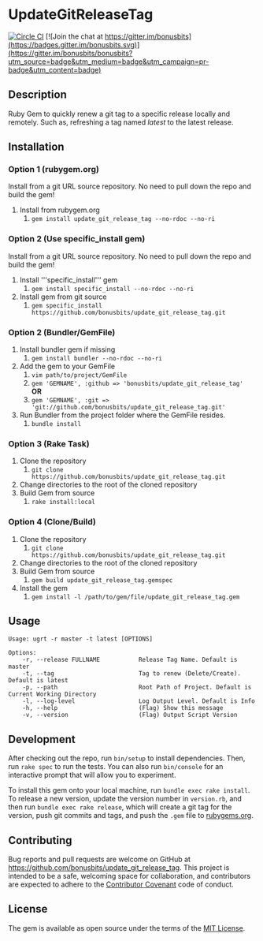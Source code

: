 # UpdateGitReleaseTag
[![Circle CI](https://circleci.com/gh/bonusbits/update_git_release_tag/tree/master.svg?style=shield)](https://circleci.com/gh/bonusbits/update_git_release_tag/tree/master)
[![Join the chat at https://gitter.im/bonusbits](https://badges.gitter.im/bonusbits.svg)](https://gitter.im/bonusbits/bonusbits?utm_source=badge&utm_medium=badge&utm_campaign=pr-badge&utm_content=badge)

## Description
Ruby Gem to quickly renew a git tag to a specific release locally and remotely. Such as, refreshing a tag named *latest* to the latest release.

## Installation

### Option 1 (rubygem.org) 
Install from a git URL source repository. No need to pull down the repo and build the gem!

1. Install from rubygem.org
    1. ```gem install update_git_release_tag --no-rdoc --no-ri```

### Option 2 (Use specific_install gem) 
Install from a git URL source repository. No need to pull down the repo and build the gem!

1. Install '''specific_install''' gem
    1. ```gem install specific_install --no-rdoc --no-ri```
2. Install gem from git source
    1. ```gem specific_install https://github.com/bonusbits/update_git_release_tag.git```

### Option 2 (Bundler/GemFile)
1. Install bundler gem if missing
    1. ```gem install bundler --no-rdoc --no-ri```
2. Add the gem to your GemFile
    1. ```vim path/to/project/GemFile```
    2. ```gem 'GEMNAME', :github => 'bonusbits/update_git_release_tag'```
    <br>**OR**
    1. ```gem 'GEMNAME', :git => 'git://github.com/bonusbits/update_git_release_tag.git'```
3. Run Bundler from the project folder where the GemFile resides.
    1. ```bundle install```

### Option 3 (Rake Task)
1. Clone the repository
    1. ```git clone https://github.com/bonusbits/update_git_release_tag.git```
2. Change directories to the root of the cloned repository    
3. Build Gem from source
    1. ```rake install:local```

### Option 4 (Clone/Build)
1. Clone the repository
    1. ```git clone https://github.com/bonusbits/update_git_release_tag.git```
2. Change directories to the root of the cloned repository    
3. Build Gem from source
    1. ```gem build update_git_release_tag.gemspec```
4. Install the gem
    1. ```gem install -l /path/to/gem/file/update_git_release_tag.gem```

## Usage

```
Usage: ugrt -r master -t latest [OPTIONS]

Options:
    -r, --release FULLNAME           Release Tag Name. Default is master
    -t, --tag                        Tag to renew (Delete/Create). Default is latest
    -p, --path                       Root Path of Project. Default is Current Working Directory
    -l, --log-level                  Log Output Level. Default is Info
    -h, --help                       (Flag) Show this message
    -v, --version                    (Flag) Output Script Version
```

## Development
After checking out the repo, run `bin/setup` to install dependencies. Then, run `rake spec` to run the tests. You can also run `bin/console` for an interactive prompt that will allow you to experiment.

To install this gem onto your local machine, run `bundle exec rake install`. To release a new version, update the version number in `version.rb`, and then run `bundle exec rake release`, which will create a git tag for the version, push git commits and tags, and push the `.gem` file to [rubygems.org](https://rubygems.org).

## Contributing
Bug reports and pull requests are welcome on GitHub at https://github.com/bonusbits/update_git_release_tag. This project is intended to be a safe, welcoming space for collaboration, and contributors are expected to adhere to the [Contributor Covenant](http://contributor-covenant.org) code of conduct.

## License
The gem is available as open source under the terms of the [MIT License](http://opensource.org/licenses/MIT).
